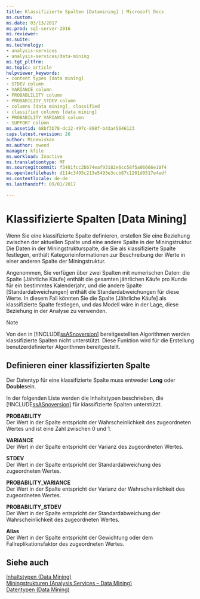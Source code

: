 ```yaml
---
title: Klassifizierte Spalten [Datamining] | Microsoft Docs
ms.custom: 
ms.date: 03/13/2017
ms.prod: sql-server-2016
ms.reviewer: 
ms.suite: 
ms.technology:
- analysis-services
- analysis-services/data-mining
ms.tgt_pltfrm: 
ms.topic: article
helpviewer_keywords:
- content types [data mining]
- STDEV column
- VARIANCE column
- PROBABLILITY column
- PROBABILITY_STDEV column
- columns [data mining], classified
- classified columns [data mining]
- PROBABILITY_VARIANCE column
- SUPPORT column
ms.assetid: 68bf3b78-dc12-497c-898f-b43a45646123
caps.latest.revision: 26
author: Minewiskan
ms.author: owend
manager: kfile
ms.workload: Inactive
ms.translationtype: MT
ms.sourcegitcommit: f3481fcc2bb74eaf93182e6cc58f5a06666e10f4
ms.openlocfilehash: d114c3495c213e5493e3ccb87c1201d0517e4edf
ms.contentlocale: de-de
ms.lasthandoff: 09/01/2017

---
```

# <a name="classified-columns-data-mining"></a>Klassifizierte Spalten [Data Mining]
  Wenn Sie eine klassifizierte Spalte definieren, erstellen Sie eine Beziehung zwischen der aktuellen Spalte und eine andere Spalte in der Miningstruktur. Die Daten in der Miningstrukturspalte, die Sie als klassifizierte Spalte festlegen, enthält Kategorieinformationen zur Beschreibung der Werte in einer anderen Spalte der Miningstruktur.  
  
 Angenommen, Sie verfügen über zwei Spalten mit numerischen Daten: die Spalte [Jährliche Käufe] enthält die gesamten jährlichen Käufe pro Kunde für ein bestimmtes Kalenderjahr, und die andere Spalte [Standardabweichungen] enthält die Standardabweichungen für diese Werte. In diesem Fall könnten Sie die Spalte [Jährliche Käufe] als klassifizierte Spalte festlegen, und das Modell wäre in der Lage, diese Beziehung in der Analyse zu verwenden.  
  
> [!NOTE]  
>  Von den in [!INCLUDE[ssASnoversion](../../includes/ssasnoversion-md.md)] bereitgestellten Algorithmen werden klassifizierte Spalten nicht unterstützt. Diese Funktion wird für die Erstellung benutzerdefinierter Algorithmen bereitgestellt.  
  
## <a name="defining-a-classified-column"></a>Definieren einer klassifizierten Spalte  
 Der Datentyp für eine klassifizierte Spalte muss entweder **Long** oder **Double**sein.  
  
 In der folgenden Liste werden die Inhaltstypen beschrieben, die [!INCLUDE[ssASnoversion](../../includes/ssasnoversion-md.md)] für klassifizierte Spalten unterstützt.  
  
 **PROBABILITY**  
 Der Wert in der Spalte entspricht der Wahrscheinlichkeit des zugeordneten Wertes und ist eine Zahl zwischen 0 und 1.  
  
 **VARIANCE**  
 Der Wert in der Spalte entspricht der Varianz des zugeordneten Wertes.  
  
 **STDEV**  
 Der Wert in der Spalte entspricht der Standardabweichung des zugeordneten Wertes.  
  
 **PROBABILITY_VARIANCE**  
 Der Wert in der Spalte entspricht der Varianz der Wahrscheinlichkeit des zugeordneten Wertes.  
  
 **PROBABILITY_STDEV**  
 Der Wert in der Spalte entspricht der Standardabweichung der Wahrscheinlichkeit des zugeordneten Wertes.  
  
 **Alias**  
 Der Wert in der Spalte entspricht der Gewichtung oder dem Fallreplikationsfaktor des zugeordneten Wertes.  
  
## <a name="see-also"></a>Siehe auch  
 [Inhaltstypen &#40;Data Mining&#41;](../../analysis-services/data-mining/content-types-data-mining.md)   
 [Miningstrukturen &#40;Analysis Services – Data Mining&#41;](../../analysis-services/data-mining/mining-structures-analysis-services-data-mining.md)   
 [Datentypen &#40;Data Mining&#41;](../../analysis-services/data-mining/data-types-data-mining.md)  
  
  

